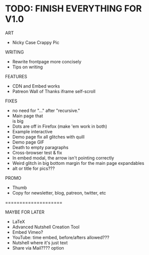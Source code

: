 # TODO: FINISH EVERYTHING FOR V1.0

ART
* Nicky Case Crappy Pic

WRITING
* Rewrite frontpage more concisely
* Tips on writing

FEATURES
* CDN and Embed works
* Patreon Wall of Thanks iframe self-scroll

FIXES
* no need for "..." after "recursive."
* Main page that <br> is big
* Dots are off in Firefox (make 'em work in both)
* Example interactive
* Demo page fix all glitches with quill
* Demo page GIF
* Death to empty paragraphs
* Cross-browser test & fix
* In embed modal, the arrow isn't pointing correctly
* Weird glitch in big bottom margin for the main page expandables
* alt or title for pics???

PROMO
* Thumb
* Copy for newsletter, blog, patreon, twitter, etc

====================

MAYBE FOR LATER
* LaTeX
* Advanced Nutshell Creation Tool
* Embed Vimeo?
* YouTube: time embed, before/afters allowed???
* Nutshell where it's just text
* Share via Mail???? option
